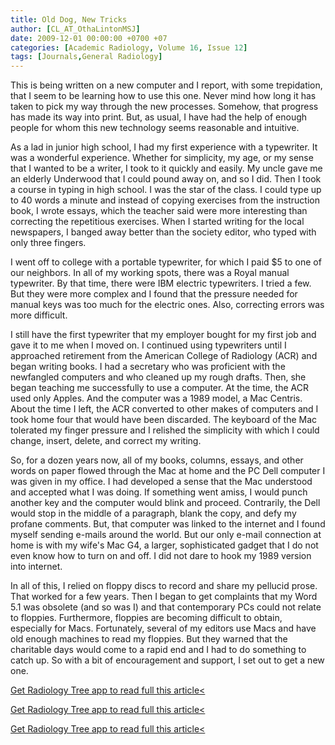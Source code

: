 ```yaml
---
title: Old Dog, New Tricks
author: [CL_AT_OthaLintonMSJ]
date: 2009-12-01 00:00:00 +0700 +07
categories: [Academic Radiology, Volume 16, Issue 12]
tags: [Journals,General Radiology]
---
```

This is being written on a new computer and I report, with some trepidation, that I seem to be learning how to use this one. Never mind how long it has taken to pick my way through the new processes. Somehow, that progress has made its way into print. But, as usual, I have had the help of enough people for whom this new technology seems reasonable and intuitive.

As a lad in junior high school, I had my first experience with a typewriter. It was a wonderful experience. Whether for simplicity, my age, or my sense that I wanted to be a writer, I took to it quickly and easily. My uncle gave me an elderly Underwood that I could pound away on, and so I did. Then I took a course in typing in high school. I was the star of the class. I could type up to 40 words a minute and instead of copying exercises from the instruction book, I wrote essays, which the teacher said were more interesting than correcting the repetitious exercises. When I started writing for the local newspapers, I banged away better than the society editor, who typed with only three fingers.

I went off to college with a portable typewriter, for which I paid $5 to one of our neighbors. In all of my working spots, there was a Royal manual typewriter. By that time, there were IBM electric typewriters. I tried a few. But they were more complex and I found that the pressure needed for manual keys was too much for the electric ones. Also, correcting errors was more difficult.

I still have the first typewriter that my employer bought for my first job and gave it to me when I moved on. I continued using typewriters until I approached retirement from the American College of Radiology (ACR) and began writing books. I had a secretary who was proficient with the newfangled computers and who cleaned up my rough drafts. Then, she began teaching me successfully to use a computer. At the time, the ACR used only Apples. And the computer was a 1989 model, a Mac Centris. About the time I left, the ACR converted to other makes of computers and I took home four that would have been discarded. The keyboard of the Mac tolerated my finger pressure and I relished the simplicity with which I could change, insert, delete, and correct my writing.

So, for a dozen years now, all of my books, columns, essays, and other words on paper flowed through the Mac at home and the PC Dell computer I was given in my office. I had developed a sense that the Mac understood and accepted what I was doing. If something went amiss, I would punch another key and the computer would blink and proceed. Contrarily, the Dell would stop in the middle of a paragraph, blank the copy, and defy my profane comments. But, that computer was linked to the internet and I found myself sending e-mails around the world. But our only e-mail connection at home is with my wife's Mac G4, a larger, sophisticated gadget that I do not even know how to turn on and off. I did not dare to hook my 1989 version into internet.

In all of this, I relied on floppy discs to record and share my pellucid prose. That worked for a few years. Then I began to get complaints that my Word 5.1 was obsolete (and so was I) and that contemporary PCs could not relate to floppies. Furthermore, floppies are becoming difficult to obtain, especially for Macs. Fortunately, several of my editors use Macs and have old enough machines to read my floppies. But they warned that the charitable days would come to a rapid end and I had to do something to catch up. So with a bit of encouragement and support, I set out to get a new one.

[Get Radiology Tree app to read full this article<](https://clinicalpub.com/app)

[Get Radiology Tree app to read full this article<](https://clinicalpub.com/app)

[Get Radiology Tree app to read full this article<](https://clinicalpub.com/app)